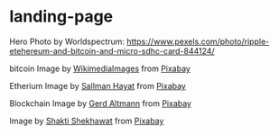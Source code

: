 # landing-page

Hero Photo by Worldspectrum: https://www.pexels.com/photo/ripple-etehereum-and-bitcoin-and-micro-sdhc-card-844124/

bitcoin Image by <a href="https://pixabay.com/users/wikimediaimages-1185597/?utm_source=link-attribution&utm_medium=referral&utm_campaign=image&utm_content=910307">WikimediaImages</a> from <a href="https://pixabay.com//?utm_source=link-attribution&utm_medium=referral&utm_campaign=image&utm_content=910307">Pixabay</a>

Etherium Image by <a href="https://pixabay.com/users/sllmnht-15727080/?utm_source=link-attribution&utm_medium=referral&utm_campaign=image&utm_content=6278329">Sallman Hayat</a> from <a href="https://pixabay.com//?utm_source=link-attribution&utm_medium=referral&utm_campaign=image&utm_content=6278329">Pixabay</a>

Blockchain Image by <a href="https://pixabay.com/users/geralt-9301/?utm_source=link-attribution&utm_medium=referral&utm_campaign=image&utm_content=7004923">Gerd Altmann</a> from <a href="https://pixabay.com//?utm_source=link-attribution&utm_medium=referral&utm_campaign=image&utm_content=7004923">Pixabay</a>

Image by <a href="https://pixabay.com/users/s7akti-22241797/?utm_source=link-attribution&utm_medium=referral&utm_campaign=image&utm_content=7045692">Shakti Shekhawat</a> from <a href="https://pixabay.com//?utm_source=link-attribution&utm_medium=referral&utm_campaign=image&utm_content=7045692">Pixabay</a>
